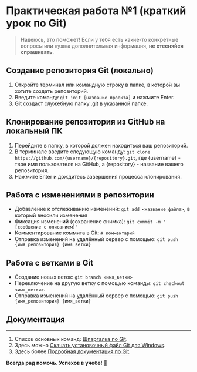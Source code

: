# Практическая работа №1 (краткий урок по Git) 

> Надеюсь, это поможет! Если у тебя есть какие-то конкретные вопросы или нужна дополнительная информация, **не стесняйся спрашивать**.

## Создание репозитория Git (локально)
1. Откройте терминал или командную строку в папке, в которой вы хотите создать репозиторий.
2. Введите команду `git init [название проекта]` и нажмите Enter.
3. Git создаст служебную папку .git в указанной папке.

## Клонирование репозитория из GitHub на локальный ПК
1. Перейдите в папку, в которой должен находиться ваш репозиторий.
2. В терминале введите следующую команду: `git clone https://github.com/{username}/{repository}.git`, где {username} - твое имя пользователя на GitHub, а {repository} - название вашего репозитория.
3. Нажмите Enter и дождитесь завершения процесса клонирования.

## Работа с изменениями в репозитории
- Добавление к отслеживанию изменений: `git add <название_файла>`, в который вносили изменения
- Фиксация изменений (сохранение снимка): `git commit -m "[сообщение с описанием]"`
- Комментирование коммита в Git: `# комментарий`
- Отправка изменений на удалённый сервер с помощью: `git push {имя_репозитория} {имя_ветки}`

## Работа с ветками в Git
- Создание новых веток: `git branch <имя_ветки>`
- Переключение на другую ветку с помощью команды: `git checkout <имя_ветки>`.
- Отправка изменений на удалённый сервер с помощью: `git push {имя_репозитория} {имя_ветки}`

## Документация

---------------------------------------------

1. Список основных команд: [Шпаргалка по Git](https://training.github.com/downloads/ru/github-git-cheat-sheet/).
2. Здесь можно [Скачать установочный файл Git для Windows](https://git-scm.com/download/win).
3. Здесь более [Подробная документация по Git](https://git-scm.com/docs).

**Всегда рад помочь. Успехов в учебе!**
:rocket: